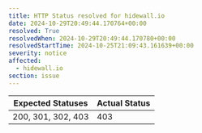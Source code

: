 ```yaml
---
title: HTTP Status resolved for hidewall.io
date: 2024-10-29T20:49:44.170764+00:00
resolved: True
resolvedWhen: 2024-10-29T20:49:44.170780+00:00
resolvedStartTime: 2024-10-25T21:09:43.161639+00:00
severity: notice
affected:
  - hidewall.io
section: issue
---
```


| Expected Statuses | Actual Status  |
|-------------------|----------------|
| 200, 301, 302, 403 | 403 |
